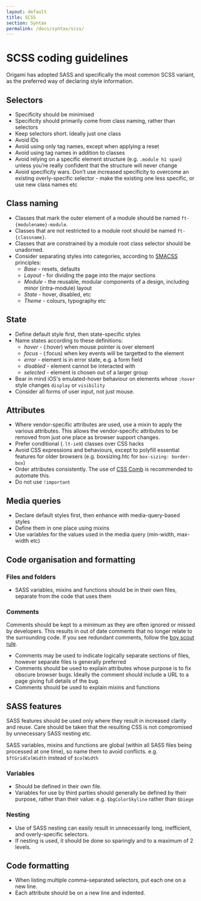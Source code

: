 ```yaml
---
layout: default
title: SCSS
section: Syntax
permalink: /docs/syntax/scss/
---
```


# SCSS coding guidelines

Origami has adopted SASS and specifically the most common SCSS variant, as the preferred way of declaring style information.

## Selectors

* Specificity should be minimised
* Specificity should primarily come from class naming, rather than selectors
* Keep selectors short. Ideally just one class
* Avoid IDs
* Avoid using only tag names, except when applying a reset
* Avoid using tag names in addition to classes
* Avoid relying on a specific element structure (e.g. ``.module h1 span``) unless you’re really confident that the structure will never change
* Avoid specificity wars. Don’t use increased specificity to overcome an existing overly-specific selector - make the existing one less specific, or use new class names etc

## Class naming

* Classes that mark the outer element of a module should be named ``ft-{modulename}-module``.
* Classes that are not restricted to a module root should be named ``ft-{classname}``.
* Classes that are constrained by a module root class selector should be unadorned.
* Consider separating styles into categories, according to [SMACSS](http://smacss.com/) principles:
    * *Base* - resets, defaults
    * *Layout* - for dividing the page into the major sections
    * *Module* - the reusable, modular components of a design, including minor (intra-module) layout
    * *State* - hover, disabled, etc
    * *Theme* - colours, typography etc

## State
* Define default style first, then state-specific styles
* Name states according to these definitions:
    * *hover* - (:hover) when mouse pointer is over element
    * *focus* - (:focus) when key events will be targetted to the element
    * *error* - element is in error state, e.g. a form field
    * *disabled* - element cannot be interacted with
    * *selected* - element is chosen out of a larger group
* Bear in mind iOS's emulated-hover behaviour on elements whose ``:hover`` style changes ``display`` or ``visibility``
* Consider all forms of user input, not just mouse.

## Attributes

* Where vendor-specific attributes are used, use a mixin to apply the various attributes. This allows the vendor-specific attributes to be removed from just one place as browser support changes.
* Prefer conditional (``.lt-ie9``) classes over CSS hacks
* Avoid CSS expressions and behaviours, except to polyfill essential features for older browsers (e.g. boxsizing.htc for ``box-sizing: border-box``)
* Order attributes consistently. The use of [CSS Comb](http://csscomb.com/) is recommended to automate this.
* Do not use ``!important``

## Media queries

* Declare default styles first, then enhance with media-query-based styles
* Define them in one place using mixins
* Use variables for the values used in the media query (min-width, max-width etc)

## Code organisation and formatting

### Files and folders

* SASS variables, mixins and functions should be in their own files, separate from the code that uses them

### Comments

Comments should be kept to a minimum as they are often ignored or missed by developers. This results in out of date comments that no longer relate to the surrounding code. If you see redundant comments, follow the [boy scout rule](http://programmer.97things.oreilly.com/wiki/index.php/The_Boy_Scout_Rule).

* Comments may be used to indicate logically separate sections of files, however separate files is generally preferred
* Comments should be used to explain attributes whose purpose is to fix obscure browser bugs. Ideally the comment should include a URL to a page giving full details of the bug.
* Comments should be used to explain mixins and functions

## SASS features

SASS features should be used only where they result in increased clarity and reuse. Care should be taken that the resulting CSS is not compromised by unnecessary SASS nesting etc.

SASS variables, mixins and functions are global (within all SASS files being processed at one time), so name them to avoid conflicts. e.g. ``$ftGridColWidth`` instead of ``$colWidth``

### Variables

* Should be defined in their own file.
* Variables for use by third parties should generally be defined by their purpose, rather than their value: e.g. ``$bgColorSkyline`` rather than ``$biege``

### Nesting

* Use of SASS nesting can easily result in unnecessarily long, inefficient, and overly-specific selectors.
* If nesting is used, it should be done so sparingly and to a maximum of 2 levels.

## Code formatting

* When listing multiple comma-separated selectors, put each one on a new line.
* Each attribute should be on a new line and indented.


